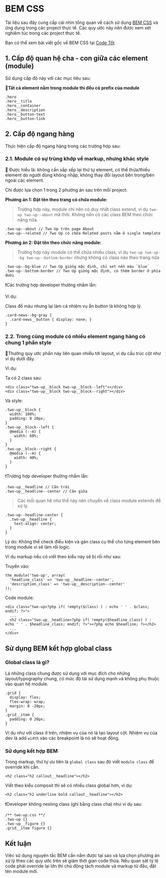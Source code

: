 # BEM CSS

Tài liệu sau đây cung cấp cái nhìn tổng quan về cách sử dụng [BEM CSS](https://codetot.net/toan-tap-ve-bem-css/) và ứng dụng trong các project thực tế. Các quy ước này nên được xem xét nghiêm túc trong các project thực tế.

Bạn có thể xem bài viết gốc về BEM CSS tại [Code Tốt](https://codetot.net/toan-tap-ve-bem-css/)

## 1. Cấp độ quan hệ cha - con giữa các element (module)

Sử dụng cấp độ này với các mục tiêu sau:

**📌Tất cả element nằm trong module thì đều có prefix của module**

```
.hero
.hero__title
.hero__container
.hero__description
.hero__button-text
.hero__button-link
```

## 2. Cấp độ ngang hàng

Thực hiện cấp độ ngang hàng trong các trường hợp sau:

### 2.1. Module có sự trùng khớp về markup, nhưng khác style

📌 Được hiểu là: không cần sắp xếp lại thứ tự element, có thể thừa/thiếu element do người dùng không nhập, không thay đổi layout bên trong/bên ngoài các element.

Chỉ được lựa chọn 1 trong 2 phương án sau trên mỗi project:

**Phương án 1: Đặt tên theo trang có chứa module:**

> Trường hợp này, module chỉ nên có duy nhất class extend, ví dụ `two-up two-up--about` mà thôi. Không nên có các class BEM theo chức năng nữa.

```
.two-up--about // Two Up trên page About
.two-up--related // Two Up có chứa Related posts nằm ở single template
```

**Phương án 2: Đặt tên theo chức năng module:**

> Trường hợp này module có thể chứa nhiều class, ví dụ `two-up two-up--bg two-up--bottom-border` nhưng không có class nào theo trang nữa

```
.two-up--bg-blue // Two Up giống mặc định, chỉ set nền màu `blue`
.two-up--bottom-border // Two Up giống mặc định, có thêm border ở phía dưới
```

❗️Các trường hợp developer thường nhầm lẫn:

Ví dụ:

Class đổ màu nhưng lại làm cả nhiệm vụ ẩn button là không hợp lý.

```
.card-news--bg-gray {
  .card-news__button { display: none; }
}
```

### 2.2. Trong cùng module có nhiều element ngang hàng có chung 1 phần style

📌Thường quy ước phần này liên quan nhiều tới layout, ví dụ cấu trúc cột như ví dụ dưới đây.

Ví dụ:

Ta có 2 class sau:

```
<div class="two-up__block two-up__block--left"></div>
<div class="two-up__block two-up__block--right"></div>
```

Và style:

```
.two-up__block {
  width: 100%;
  padding: 0 20px;
}
.two-up__block--left {
  @media (--m) {
    width: 60%;
  }
}
.two-up__block--right {
  @media (--m) {
    width: 40%;
  }
}
```

❗️Trường hợp developer thường nhầm lẫn:

```
.two-up__headline // Cân trái
.two-up__headline--center // Cân giữa
```

> Các mối quan hệ như thế này nên chuyển về class module extends để xử lý.

```
.two-up--headline-center {
  .two-up__headline {
    text-align: center;
  }
}
```

Lý do: Không thể check điều kiện và gán class cụ thể cho từng element bên trong module vì sẽ làm rối logic.

Ví dụ markup nếu có viết theo kiểu này sẽ bị rối như sau:

Truyền vào:

```
the_module('two-up', array(
  'headline_class' => 'two-up__headline--center',
  'description_class' => 'two-up__description--center'
));
```

Code module:

```
<div class="two-up<?php if( !empty($class) ) : echo ' ' . $class; endif; ?>">
  ...
  <h2 class="two-up__headline<?php if( !empty($headline_class) ) : echo ' ' . $headline_class; endif; ?>"><?php echo $headline; ?></h2>
  ...
</div>
```

## Sử dụng BEM kết hợp global class

### Global class là gì?

Là những class chung được sử dụng với mục đích cho những layout/typography chung, có mức độ tái sử dụng mạnh và không phụ thuộc vào quan hệ module.

```
.grid {
  display: flex;
  flex-wrap: wrap;
  margin: 0 -20px;
}
.grid__item {
  padding: 0 20px;
}
```
Ví dụ như với class ở trên, nhiệm vụ của nó là tạo layout cột. Nhiệm vụ của dev là add `width` vào các breakpoint là nó sẽ hoạt động.

### Sử dụng kết hợp BEM

Trong markup, thứ tự ưu tiên là `global class` sau đó viết `module class` để override khi cần.

```
<h2 class="h2 callout__headline"></h2>
```

Viết theo kiểu composit thì sẽ có nhiều class global hơn, ví dụ:

```
<h2 class="h2 underline bold callout__headline"></h2>
```

❗️Developer không nesting class (ghi bằng class cha) như ví dụ sau:

```
/** two-up.css **/
.two-up {}
.two-up__figure {}
.grid__item figure {}
```

## Kết luận

Việc sử dụng nguyên tắc BEM cần nắm được tại sao và lựa chọn phương án xử lý theo các quy ước trên sẽ giảm thời gian code thừa.
Nếu quan sát tỷ lệ code phải override lại lớn thì chủ động tách module và markup từ đầu, đặt tên module mới.
